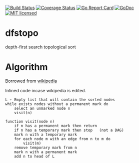 [![Build Status](https://travis-ci.org/algds/dfstopo.svg?branch=master)](https://travis-ci.org/algds/dfstopo)
[![Coverage Status](https://coveralls.io/repos/github/algds/dfstopo/badge.svg?branch=master)](https://coveralls.io/github/algds/dfstopo?branch=master)
[![Go Report Card](https://goreportcard.com/badge/github.com/algds/dfstopo)](https://goreportcard.com/report/github.com/algds/dfstopo)
[![GoDoc](https://godoc.org/github.com/algds/dfstopo?status.svg)](https://godoc.org/github.com/algds/dfstopo)
[![MIT licensed](https://img.shields.io/badge/license-MIT-blue.svg)](./LICENSE)

# dfstopo
depth-first search topological sort

# Algorithm

Borrowed from
[wikipedia](https://en.wikipedia.org/wiki/Topological_sorting#Depth-first_search)

Inlined code incase wikipedia is edited.

```
L ← Empty list that will contain the sorted nodes
while exists nodes without a permanent mark do
    select an unmarked node n
    visit(n)

function visit(node n)
    if n has a permanent mark then return
    if n has a temporary mark then stop   (not a DAG)
    mark n with a temporary mark
    for each node m with an edge from n to m do
        visit(m)
    remove temporary mark from n
    mark n with a permanent mark
    add n to head of L
```
